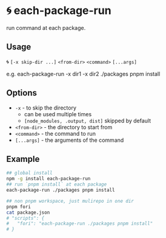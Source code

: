 # 🌀 each-package-run

run command at each package.

## Usage

🌀 `[-x skip-dir ...]` `<from-dir>` `<command>` `[...args]`

e.g. each-package-run -x dir1 -x dir2 ./packages pnpm install

## Options

* `-x` - to skip the directory
  * can be used multiple times
  * `[node_modules, .output, dist]` skipped by default
* `<from-dir>` - the directory to start from
* `<command>` - the command to run
* `[...args]` - the arguments of the command

## Example

```bash
## global install
npm -g install each-package-run
## run `pnpm install` at each package
each-package-run ./packages pnpm install

## non pnpm workspace, just mulirepo in one dir
pnpm fori
cat package.json
# "scripts": {
#   "fori": "each-package-run ./packages pnpm install"
# }
```
